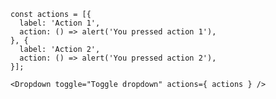     const actions = [{
      label: 'Action 1',
      action: () => alert('You pressed action 1'),
    }, {
      label: 'Action 2',
      action: () => alert('You pressed action 2'),
    }];

    <Dropdown toggle="Toggle dropdown" actions={ actions } />
